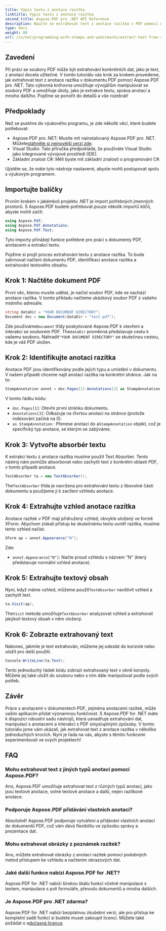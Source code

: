```yaml
---
title: Výpis textu z anotace razítka
linktitle: Výpis textu z anotace razítka
second_title: Aspose.PDF pro .NET API Reference
description: Naučte se extrahovat text z anotace razítka v PDF pomocí Aspose.PDF for .NET pomocí tohoto podrobného návodu, doplněného podrobným příkladem kódu.
type: docs
weight: 80
url: /cs/net/programming-with-stamps-and-watermarks/extract-text-from-stamp-annotation/
---
```

## Zavedení

Při práci se soubory PDF může být extrahování konkrétních dat, jako je text, z anotací docela užitečné. V tomto tutoriálu vás krok za krokem provedeme, jak extrahovat text z anotace razítka v dokumentu PDF pomocí Aspose.PDF pro .NET. Tato výkonná knihovna umožňuje vývojářům manipulovat se soubory PDF a umožňuje úkoly, jako je extrakce textu, správa anotací a mnoho dalšího. Pojďme se ponořit do detailů a vše rozebrat!

## Předpoklady

Než se pustíme do výukového programu, je zde několik věcí, které budete potřebovat:

-  Aspose.PDF pro .NET: Musíte mít nainstalovaný Aspose.PDF pro .NET. Můžete[stáhněte si nejnovější verzi zde](https://releases.aspose.com/pdf/net/).
- Visual Studio: Tato příručka předpokládá, že používáte Visual Studio jako integrované vývojové prostředí (IDE).
- Základní znalost C#: Měli byste mít základní znalosti o programování C#.

Ujistěte se, že máte tyto nástroje nastavené, abyste mohli postupovat spolu s výukovým programem.

## Importujte balíčky

Prvním krokem v jakémkoli projektu .NET je import potřebných jmenných prostorů. S Aspose.PDF budete potřebovat pouze několik importů klíčů, abyste mohli začít:

```csharp
using Aspose.Pdf;
using Aspose.Pdf.Annotations;
using Aspose.Pdf.Text;
```

Tyto importy přinášejí funkce potřebné pro práci s dokumenty PDF, anotacemi a extrakcí textu.

Pojďme si projít proces extrahování textu z anotace razítka. To bude zahrnovat načtení dokumentu PDF, identifikaci anotace razítka a extrahování textového obsahu.

## Krok 1: Načtěte dokument PDF

První věc, kterou musíte udělat, je načíst soubor PDF, kde se nachází anotace razítka. V tomto příkladu načteme ukázkový soubor PDF z vašeho místního adresáře.

```csharp
string dataDir = "YOUR DOCUMENT DIRECTORY";
Document doc = new Document(dataDir + "test.pdf");
```

 Zde používáme`Document` třídy poskytované Aspose.PDF k otevření a interakci se souborem PDF. The`dataDir` proměnná představuje cestu k vašemu souboru. Nahradit`"YOUR DOCUMENT DIRECTORY"` se skutečnou cestou, kde je váš PDF uložen.

## Krok 2: Identifikujte anotaci razítka

Anotace PDF jsou identifikovány podle jejich typu a umístění v dokumentu. V našem případě chceme najít anotaci razítka na konkrétní stránce. Jak na to:

```csharp
StampAnnotation annot = doc.Pages[1].Annotations[3] as StampAnnotation;
```

V tomto řádku kódu:
- `doc.Pages[1]`: Otevře první stránku dokumentu.
- `Annotations[3]`: Odkazuje na čtvrtou anotaci na stránce (protože indexování začíná na 0).
- `as StampAnnotation` : Přenese anotaci do a`StampAnnotation` objekt, což je specifický typ anotace, se kterým se zabýváme.

## Krok 3: Vytvořte absorbér textu

K extrakci textu z anotace razítka musíme použít Text Absorber. Tento nástroj nám pomůže absorbovat nebo zachytit text z konkrétní oblasti PDF, v tomto případě anotace.

```csharp
TextAbsorber ta = new TextAbsorber();
```

 The`TextAbsorber` třída je navržena pro extrahování textu z libovolné části dokumentu a použijeme ji k zacílení vzhledu anotace.

## Krok 4: Extrahujte vzhled anotace razítka

Anotace razítek v PDF mají přidružený vzhled, obvykle uložený ve formě XForm. Abychom získali přístup ke skutečnému textu uvnitř razítka, musíme tento vzhled načíst.

```csharp
XForm ap = annot.Appearance["N"];
```

Zde:
- `annot.Appearance["N"]`: Načte proud vzhledu s názvem "N" (který představuje normální vzhled anotace).

## Krok 5: Extrahujte textový obsah

 Nyní, když máme vzhled, můžeme použít`TextAbsorber` navštívit vzhled a zachytit text.

```csharp
ta.Visit(ap);
```

 The`Visit` metoda umožňuje`TextAbsorber` analyzovat vzhled a extrahovat jakýkoli textový obsah v něm vložený.

## Krok 6: Zobrazte extrahovaný text

Nakonec, jakmile je text extrahován, můžeme jej odeslat do konzole nebo uložit pro další použití.

```csharp
Console.WriteLine(ta.Text);
```

Tento jednoduchý řádek kódu zobrazí extrahovaný text v okně konzoly. Můžete jej také uložit do souboru nebo s ním dále manipulovat podle svých potřeb.

## Závěr

Práce s anotacemi v dokumentech PDF, zejména anotacemi razítek, může vašim aplikacím přidat významnou funkčnost. S Aspose.PDF for .NET máte k dispozici robustní sadu nástrojů, která usnadňuje extrahování dat, manipulaci s anotacemi a interakci s PDF smysluplnými způsoby. V tomto tutoriálu jsme vám ukázali, jak extrahovat text z anotace razítka v několika jednoduchých krocích. Nyní je řada na vás, abyste s těmito funkcemi experimentovali ve svých projektech!

## FAQ

### Mohu extrahovat text z jiných typů anotací pomocí Aspose.PDF?  
Ano, Aspose.PDF umožňuje extrahovat text z různých typů anotací, jako jsou textové anotace, volné textové anotace a další, nejen razítkové anotace.

### Podporuje Aspose.PDF přidávání vlastních anotací?  
Absolutně! Aspose.PDF podporuje vytváření a přidávání vlastních anotací do dokumentů PDF, což vám dává flexibilitu ve způsobu správy a prezentace dat.

### Mohu extrahovat obrázky z poznámek razítek?  
Ano, můžete extrahovat obrázky z anotací razítek pomocí podobných metod přístupem ke vzhledu a načtením obrazových dat.

### Jaké další funkce nabízí Aspose.PDF for .NET?  
Aspose.PDF for .NET nabízí širokou škálu funkcí včetně manipulace s textem, manipulace s poli formuláře, převodu dokumentů a mnoha dalších.

### Je Aspose.PDF pro .NET zdarma?  
 Aspose.PDF for .NET nabízí bezplatnou zkušební verzi, ale pro přístup ke kompletní sadě funkcí si budete muset zakoupit licenci. Můžete také požádat o a[dočasná licence](https://purchase.aspose.com/temporary-license/).